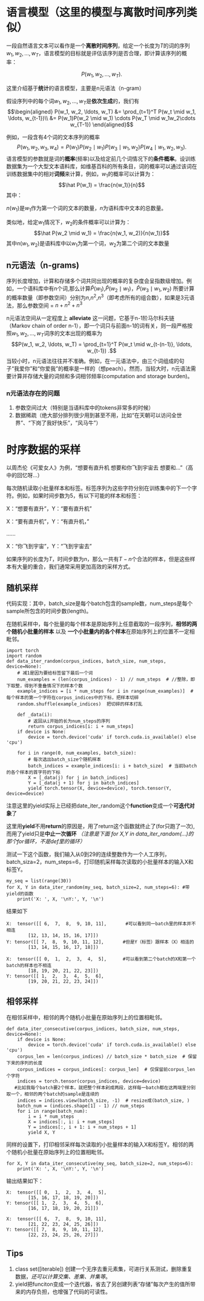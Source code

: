 # 语言模型（这里的模型与离散时间序列类似）
一段自然语言文本可以看作是一个**离散时间序列**，给定一个长度为$T$的词的序列$w_1,w_2,\ldots,w_T$，语言模型的目标就是评估该序列是否合理，即计算该序列的概率：

$$P(w_1, w_2, \ldots, w_T).$$

这里介绍基于**统计**的语言模型，主要是n元语法（n-gram）

假设序列中的每个词$w_1,w_2,\ldots,w_T$是**依次生成**的，我们有
$$\begin{aligned}
P(w_1, w_2, \ldots, w_T)
&= \prod_{t=1}^T P(w_t \mid w_1, \ldots, w_{t-1})\\
&= P(w_1)P(w_2 \mid w_1) \cdots P(w_T \mid w_1w_2\cdots w_{T-1})
\end{aligned}$$

例如，一段含有4个词的文本序列的概率
$$P(w_1, w_2, w_3, w_4) =  P(w_1) P(w_2 \mid w_1) P(w_3 \mid w_1, w_2) P(w_4 \mid w_1, w_2, w_3).$$
语言模型的参数就是词的**概率**(频率)以及给定前几个词情况下的**条件概率**。设训练数据集为一个大型文本语料库，如维基百科的所有条目，词的概率可以通过该词在训练数据集中的相对**词频**来计算，例如，$w_1$的概率可以计算为：
$$\hat P(w_1) = \frac{n(w_1)}{n}$$
其中：

   $n(w_1)$是$w_1$作为第一个词的文本的数量，$n$为语料库中文本的总数量。

类似地，给定$w_1$情况下，$w_2$的条件概率可以计算为：
$$\hat P(w_2 \mid w_1) = \frac{n(w_1, w_2)}{n(w_1)}$$
其中$n(w_1,w_2)$是语料库中以$w_1$为第一个词，$w_2$为第二个词的文本数量

## n元语法（n-grams)
序列长度增加，计算和存储多个词共同出现的概率的复杂度会呈指数级增加。例如，一个语料库中有n个词,那么计算$\hat P(w_1)$,$\hat P(w_2 \mid w_1)$，$\hat P(w_3 \mid w_1,w_2)$ 所要计算的概率数量（即参数空间）分别为$n$,$n^2$,$n^3$（即考虑所有的组合数），如果是3元语法，那么参数空间 = $n+n^2+n^3$

n元语法空间从一定程度上 **alleviate** 这一问题，它基于n-1阶马尔科夫链（Markov chain of order n-1），即一个词只与前面n-1的词有关，则一段严格按照$w_1,w_2, \ldots ,w_T$词序的文本出现的概率为
$$P(w_1, w_2, \ldots, w_T) = \prod_{t=1}^T P(w_t \mid w_{t-(n-1)}, \ldots, w_{t-1}) .$$
当较小时，n元语法往往并不准确。例如，在一元语法中，由三个词组成的句子“我爱你”和“你爱我”的概率是一样的（想peach）。然而，当较大时，n元语法需要计算并存储大量的词频和多词相邻频率(computation and storage burden)。

### n元语法存在的问题
1. 参数空间过大（特别是当语料库中的tokens非常多的时候）
2. 数据稀疏（绝大部分排列很少用到甚至不用，比如“在天朝可以访问全世界”、“下岗了我好快乐”，“风马牛”）

# 时序数据的采样
以周杰伦《可爱女人》为例，“想要有直升机 想要和你飞到宇宙去 想要和...”（高中的回忆呀...）

每次随机读取小批量样本和标签。标签序列为这些字符分别在训练集中的下一个字符。例如，如果时间步数为5，有以下可能的样本和标签：

X：“想要有直升”，Y：“要有直升机”

X：“要有直升机”，Y：“有直升机，”

......

X：“你飞到宇宙”，Y：“飞到宇宙去”

如果序列的长度为$T$，时间步数为$n$，那么一共有$T-n$个合法的样本，但是这些样本有大量的重合，我们通常采用更加高效的采样方式。
## 随机采样
代码实现：其中，batch_size是每个batch包含的sample数，num_steps是每个sample所包含的时间步数(length)。

在随机采样中，每个批量的每个样本是原始序列上任意截取的一段序列，**相邻的两个随机小批量的样本**  以及  **一个小批量内的各个样本**在原始序列上的位置不一定相毗邻。
```
import torch
import random
def data_iter_random(corpus_indices, batch_size, num_steps, device=None):
    # 减1是因为要给标签留下最后一个词
    num_examples = (len(corpus_indices) - 1) // num_steps  # //整除，即下取整，得到不重叠情况下的样本个数
    example_indices = [i * num_steps for i in range(num_examples)]  # 每个样本的第一个字符在corpus_indices中的下标，把样本切碎
    random.shuffle(example_indices)  把切碎的样本打乱

    def _data(i):
        # 返回从i开始的长为num_steps的序列
        return corpus_indices[i: i + num_steps]
    if device is None:
        device = torch.device('cuda' if torch.cuda.is_available() else 'cpu')
    
    for i in range(0, num_examples, batch_size):
        # 每次选出batch_size个随机样本
        batch_indices = example_indices[i: i + batch_size]  # 当前batch的各个样本的首字符的下标
        X = [_data(j) for j in batch_indices]
        Y = [_data(j + 1) for j in batch_indices]
        yield torch.tensor(X, device=device), torch.tensor(Y, device=device)  

```
注意这里的yield实际上已经把date_iter_random这个**function**变成一个**可迭代对象**了

这里用**yield**不用**return**的原因是，用了return这个函数就终止了(for只跑了一次),而用了yield只是**中止一次循环** *（注意是下面 for X,Y in data_iter_random(...)的那个for循环，不是def里的循环）*

测试一下这个函数，我们输入从0到29的连续整数作为一个人工序列，batch_siza=2，num_steps=6，打印随机采样每次读取的小批量样本的输入X和标签Y。
```
my_seq = list(range(30))
for X, Y in data_iter_random(my_seq, batch_size=2, num_steps=6): #带yield的函数
    print('X: ', X, '\nY:', Y, '\n')
```
结果如下
```
X:  tensor([[ 6,  7,  8,  9, 10, 11],       #可以看到同一batch里的样本并不相连
        [12, 13, 14, 15, 16, 17]]) 
Y: tensor([[ 7,  8,  9, 10, 11, 12],       #但是Y（标签）跟样本（X）相连的
        [13, 14, 15, 16, 17, 18]]) 

X:  tensor([[ 0,  1,  2,  3,  4,  5],      #可以看到第二个batch的X和第一个batch的样本也不相连
        [18, 19, 20, 21, 22, 23]]) 
Y: tensor([[ 1,  2,  3,  4,  5,  6],
        [19, 20, 21, 22, 23, 24]])     
```
## 相邻采样
在相邻采样中，相邻的两个随机小批量在原始序列上的位置相毗邻。
```
def data_iter_consecutive(corpus_indices, batch_size, num_steps, device=None):
    if device is None:
        device = torch.device('cuda' if torch.cuda.is_available() else 'cpu')
    corpus_len = len(corpus_indices) // batch_size * batch_size  # 保留下来的序列的长度
    corpus_indices = corpus_indices[: corpus_len]  # 仅保留前corpus_len个字符
    indices = torch.tensor(corpus_indices, device=device)
   #比如我每个batch要2个样本，就把整个样本剁成两段，这样每一batch都在这两端里分别取一个，相邻的两个batch的sample是连续的
    indices = indices.view(batch_size, -1)  # resize成(batch_size, )  
    batch_num = (indices.shape[1] - 1) // num_steps
    for i in range(batch_num):
        i = i * num_steps
        X = indices[:, i: i + num_steps]
        Y = indices[:, i + 1: i + num_steps + 1]
        yield X, Y
```
同样的设置下，打印相邻采样每次读取的小批量样本的输入X和标签Y。相邻的两个随机小批量在原始序列上的位置相毗邻。
```
for X, Y in data_iter_consecutive(my_seq, batch_size=2, num_steps=6):
    print('X: ', X, '\nY:', Y, '\n')
```
输出结果如下：
```
X:  tensor([[ 0,  1,  2,  3,  4,  5],
        [15, 16, 17, 18, 19, 20]]) 
Y: tensor([[ 1,  2,  3,  4,  5,  6],
        [16, 17, 18, 19, 20, 21]]) 

X:  tensor([[ 6,  7,  8,  9, 10, 11],
        [21, 22, 23, 24, 25, 26]]) 
Y: tensor([[ 7,  8,  9, 10, 11, 12],
        [22, 23, 24, 25, 26, 27]]) 
```
## Tips
1. class set([iterable])
   创建一个无序去重元素集，可进行关系测试，删除重复数据，*还可以计算交集、差集、并集等*。
2. yield把funciton变成一个迭代器，省去了另创建列表“存储”每次产生的值所带来的内存负担，也增强了代码的可读性。
